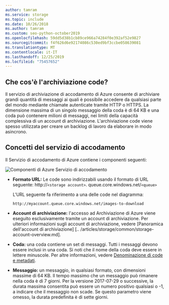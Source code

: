 ```yaml
---
author: tamram
ms.service: storage
ms.topic: include
ms.date: 10/26/2018
ms.author: tamram
ms.custom: seo-python-october2019
ms.openlocfilehash: 59dd5d38b1cb89ce966a74284f0e392af52e9827
ms.sourcegitcommit: f4f626d6e92174086c530ed9bf3ccbe058639081
ms.translationtype: MT
ms.contentlocale: it-IT
ms.lasthandoff: 12/25/2019
ms.locfileid: "75457652"
---
```

## <a name="what-is-queue-storage"></a>Che cos'è l'archiviazione code?

Il servizio di archiviazione di accodamento di Azure consente di archiviare grandi quantità di messaggi ai quali è possibile accedere da qualsiasi parte del mondo mediante chiamate autenticate tramite HTTP o HTTPS. La dimensione massima di un singolo messaggio della coda è di 64 KB e una coda può contenere milioni di messaggi, nei limiti della capacità complessiva di un account di archiviazione. L'archiviazione code viene spesso utilizzata per creare un backlog di lavoro da elaborare in modo asincrono.

## <a name="queue-service-concepts"></a>Concetti del servizio di accodamento

Il Servizio di accodamento di Azure contiene i componenti seguenti:

![Componenti di Azure Servizio di accodamento](./media/storage-queue-concepts-include/azure-queue-service-components.png)

* **Formato URL:** Le code sono indirizzabili usando il formato di URL seguente: http://`<storage account>`. queue.core.windows.net/`<queue>`
  
    L'URL seguente fa riferimento a una delle code nel diagramma:  
  
    `http://myaccount.queue.core.windows.net/images-to-download`

* **Account di archiviazione:** l'accesso ad Archiviazione di Azure viene eseguito esclusivamente tramite un account di archiviazione. Per ulteriori informazioni sugli account di archiviazione, vedere [Panoramica dell'account di archiviazione] [.. /articles/storage/common/storage-account-overview.md].
* **Coda:** una coda contiene un set di messaggi. Tutti i messaggi devono essere inclusi in una coda. Si noti che il nome della coda deve essere in lettere minuscole. Per altre informazioni, vedere [Denominazione di code e metadati](https://msdn.microsoft.com/library/azure/dd179349.aspx).
* **Messaggio:** un messaggio, in qualsiasi formato, con dimensioni massime di 64 KB. Il tempo massimo che un messaggio può rimanere nella coda è di 7 giorni. Per la versione 2017-07-29 o successive, la durata massima consentita può essere un numero positivo qualsiasi o -1, a indicare che il messaggio non scade. Se questo parametro viene omesso, la durata predefinita è di sette giorni.

